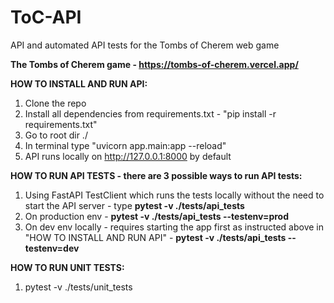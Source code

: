 # ToC-API
API and automated API tests for the Tombs of Cherem web game

**The Tombs of Cherem game - https://tombs-of-cherem.vercel.app/**

**HOW TO INSTALL AND RUN API:**
  1. Clone the repo
  2. Install all dependencies from requirements.txt - "pip install -r requirements.txt"
  3. Go to root dir ./
  5. In terminal type "uvicorn app.main:app --reload"
  6. API runs locally on http://127.0.0.1:8000 by default

**HOW TO RUN API TESTS - there are 3 possible ways to run API tests:**
  1. Using FastAPI TestClient which runs the tests locally without the need to start the API server - type **pytest -v ./tests/api_tests**
  2. On production env - **pytest -v ./tests/api_tests --testenv=prod**
  3. On dev env locally - requires starting the app first as instructed above in "HOW TO INSTALL AND RUN API" - **pytest -v ./tests/api_tests --testenv=dev**

**HOW TO RUN UNIT TESTS:**
  1. pytest -v ./tests/unit_tests
